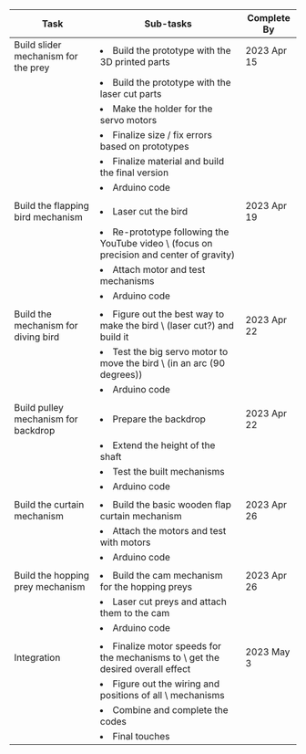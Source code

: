| Task 									| Sub-tasks 										| Complete By 					|
|------									|-----------										|-------------					|
| Build slider mechanism for the prey   | <li> Build the prototype with the 3D printed parts </li> | 2023 Apr 15
|										| <li> Build the prototype with the laser cut parts </li>  |
|										| <li> Make the holder for the servo motors </li>         |
|										| <li> Finalize size / fix errors based on prototypes </li>|
|										| <li> Finalize material and build the final version </li>	|
|										| <li> Arduino code </li>									|
| 									| 										| 					|
| Build the flapping bird mechanism     | <li> Laser cut the bird	</li>						| 2023 Apr 19
|										| <li> Re-prototype following the YouTube video \\ (focus on precision and center of gravity)</li>		|
|										| <li> Attach motor and test mechanisms </li></li>				|
|										| <li> Arduino code </li>									|
| 									| 										| 					|
| Build the mechanism for diving bird	| <li> Figure out the best way to make the bird \\ (laser cut?) and build it	</li>		| 2023 Apr 22
|										| <li> Test the big servo motor to move the bird \\ (in an arc (90 degrees))	</li>	|
|										| <li> Arduino code </li>									|
| 									| 										| 					|
| Build pulley mechanism for backdrop	| <li> Prepare the backdrop		</li>					| 2023 Apr 22
|										| <li> Extend the height of the shaft	</li>			|
|										| <li> Test the built mechanisms </li>				|
|										| <li> Arduino code </li>									|
| 									| 										| 					|
| Build the curtain mechanism			| <li> Build the basic wooden flap curtain mechanism </li>| 2023 Apr 26
|										| <li> Attach the motors and test with motors   </li>     |
|										| <li> Arduino code </li>									|
| 									| 										| 					|
| Build the hopping prey mechanism		| <li> Build the cam mechanism for the hopping preys </li>| 2023 Apr 26
|										| <li> Laser cut preys and attach them to the cam	</li>|
|										| <li> Arduino code </li>									|
| 									| 										| 					|
| Integration							| <li> Finalize motor speeds for the mechanisms to \\ get the desired overall effect	</li>	| 2023 May 3
|										| <li> Figure out the wiring and positions of all \\ mechanisms 		</li>		|
|										| <li> Combine and complete the codes 	</li>			|
|										| <li> Final touches									|
